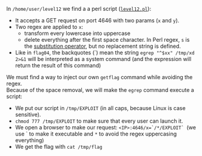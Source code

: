 In `/home/user/level12` we find a a perl script ([`level12.pl`](level12.pl)):
- It accepts a GET request on port 4646 with two params (`x` and `y`).
- Two regex are applied to `x`:
	- transform every lowercase into uppercase
	- delete everything after the first space character. In Perl regex, `s` is the [substitution operator](https://perldoc.perl.org/5.14.2//functions/s.html), but no replacement string is defined.
- Like in `flag04`, the backquotes (\`) mean the string `egrep "^$xx" /tmp/xd 2>&1` will be interpreted as a system command (and the expression will return the result of this command)

We must find a way to inject our own `getflag` command while avoiding the regex.  
Because of the space removal, we will make the `egrep` command execute a script:
- We put our script in `/tmp/EXPLOIT` (in all caps, because Linux is case sensitive).
- `chmod 777 /tmp/EXPLOIT` to make sure that every user can launch it.
- We open a browser to make our request: ``<IP>:4646/x=`/*/EXPLOIT` ``(we use \` to make it executable and `*` to avoid the regex uppercasing everything)
- We get the flag with `cat /tmp/flag`
